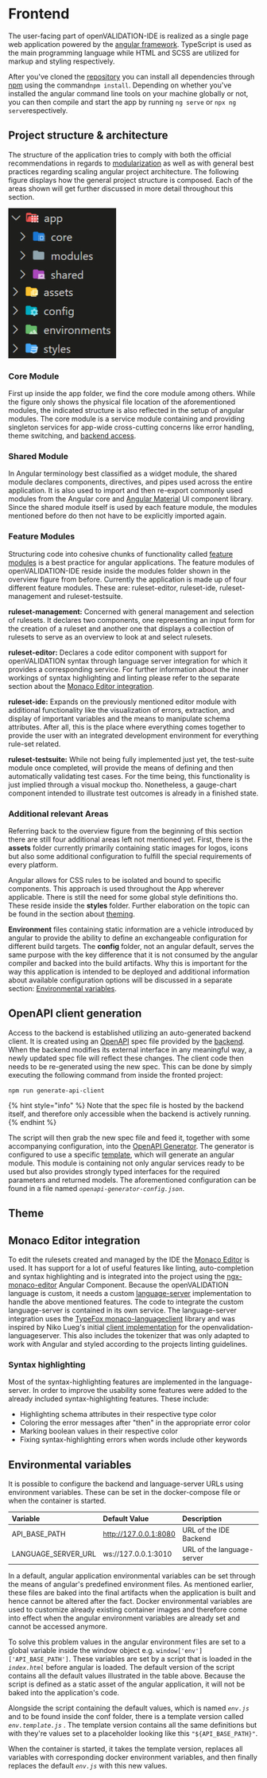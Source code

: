 # Frontend

The user-facing part of openVALIDATION-IDE is realized as a single page web application powered by the [angular framework](https://angular.io/). TypeScript is used as the main programming language while HTML and SCSS are utilized for markup and styling respectively.

After you've cloned the [repository](https://github.com/openvalidation/openvalidation-ide) you can install all dependencies through [npm](https://www.npmjs.com/get-npm) using the command`npm install`. Depending on whether you've installed the angular command line tools on your machine globally or not, you can then compile and start the app by running `ng serve` or `npx ng serve`respectively.

## Project structure & architecture

The structure of the application tries to comply with both the official recommendations in regards to [modularization](https://angular.io/guide/module-types) as well as with general best practices regarding scaling angular project architecture. The following figure displays how the general project structure is composed. Each of the areas shown will get further discussed in more detail throughout this section.

![overview of general project structure](../../../.gitbook/assets/openvalidation-ide_ui-project-structure.jpg)

### Core Module

First up inside the app folder, we find the core module among others. While the figure only shows the physical file location of the aforementioned modules, the indicated structure is also reflected in the setup of angular modules. The core module is a service module containing and providing singleton services for app-wide cross-cutting concerns like error handling, theme switching, and [backend access](frontend.md#openapi-client-generation).

### Shared Module

In Angular terminology best classified as a widget module, the shared module declares components, directives, and pipes used across the entire application. It is also used to import and then re-export commonly used modules from the Angular core and [Angular Material](https://material.angular.io/) UI component library. Since the shared module itself is used by each feature module, the modules mentioned before do then not have to be explicitly imported again.

### Feature Modules

Structuring code into cohesive chunks of functionality called [feature modules](https://angular.io/guide/feature-modules) is a best practice for angular applications. The feature modules of openVALIDATION-IDE reside inside the modules folder shown in the overview figure from before. Currently the application is made up of four different feature modules. These are: ruleset-editor, ruleset-ide, ruleset-management and ruleset-testsuite.

**ruleset-management:** Concerned with general management and selection of rulesets. It declares two components, one representing an input form for the creation of a ruleset and another one that displays a collection of rulesets to serve as an overview to look at and select rulesets.

**ruleset-editor:** Declares a code editor component with support for openVALIDATION syntax through language server integration for which it provides a corresponding service. For further information about the inner workings of syntax highlighting and linting please refer to the separate section about the [Monaco Editor integration](frontend.md#monaco-editor-integration).

**ruleset-ide:** Expands on the previously mentioned editor module with additional functionality like the visualization of errors, extraction, and display of important variables and the means to manipulate schema attributes. After all, this is the place where everything comes together to provide the user with an integrated development environment for everything rule-set related.

**ruleset-testsuite:** While not being fully implemented just yet, the test-suite module once completed, will provide the means of defining and then automatically validating test cases. For the time being, this functionality is just implied through a visual mockup tho. Nonetheless, a gauge-chart component intended  to illustrate test outcomes is already in a finished state.

### Additional relevant Areas

Referring back to the overview figure from the beginning of this section there are still four additional areas left not mentioned yet. First, there is the **assets** folder currently primarily containing static images for logos, icons but also some additional configuration to fulfill the special requirements of every platform.

Angular allows for CSS rules to be isolated and bound to specific components. This approach is used throughout the App wherever applicable. There is still the need for some global style definitions tho. These reside inside the **styles** folder. Further elaboration on the topic can be found in the section about [theming](frontend.md#theme).

**Environment** files containing static information are a vehicle introduced by angular to provide the ability to define an exchangeable configuration for different build targets. The **config** folder, not an angular default, serves the same purpose with the key difference that it is not consumed by the angular compiler and backed into the build artifacts. Why this is important for the way this application is intended to be deployed and additional information about available configuration options will be discussed in a separate section: [Environmental variables](frontend.md#environmental-variables).

## OpenAPI client generation

Access to the backend is established utilizing an auto-generated backend client. It is created using an [OpenAPI](https://www.openapis.org/) spec file provided by the [backend](backend.md). When the backend modifies its external interface in any meaningful way, a newly updated spec file will reflect these changes. The client code then needs to be re-generated using the new spec. This can be done by simply executing the following command from inside the fronted project:

```text
npm run generate-api-client
```

{% hint style="info" %}
Note that the spec file is hosted by the backend itself, and therefore only accessible when the backend is actively running.
{% endhint %}

The script will then grab the new spec file and feed it, together with some accompanying configuration, into the [OpenAPI Generator](https://github.com/OpenAPITools/openapi-generator). The generator is configured to use a specific  [template](https://github.com/OpenAPITools/openapi-generator/blob/master/docs/generators/typescript-angular.md), which will generate an angular module. This module is containing not only angular services ready to be used but also provides strongly typed interfaces for the required parameters and returned models. The aforementioned configuration can be found in a file named _`openapi-generator-config.json`_.

## Theme

## Monaco Editor integration

To edit the rulesets created and managed by the IDE the [Monaco Editor](https://microsoft.github.io/monaco-editor/) is used. It has support for a lot of useful features like linting, auto-completion and syntax highlighting and is integrated into the project using the [ngx-monaco-editor](https://github.com/atularen/ngx-monaco-editor) Angular Component. Because the openVALIDATION language is custom, it needs a custom [language-server](https://github.com/openvalidation/openvalidation-languageserver) implementation to handle the above mentioned features. The code to integrate the custom language-server is contained in its own service. The language-server integration uses the [TypeFox monaco-languageclient](https://github.com/TypeFox/monaco-languageclient) library and was inspired by Niko Lueg's initial [client implementation](https://github.com/NLueg/monaco-ov) for the openvalidation-languageserver. This also includes the tokenizer that was only adapted to work with Angular and styled according to the projects linting guidelines.

### Syntax highlighting

Most of the syntax-highlighting features are implemented in the language-server. In order to improve the usability some features were added to the already included syntax-highlighting features. These include:

* Highlighting schema attributes in their respective type color
* Coloring the error messages after "then" in the appropriate error color
* Marking boolean values in their respective color
* Fixing syntax-highlighting errors when words include other keywords

## Environmental variables

It is possible to configure the backend and language-server URLs using environment variables. These can be set in the docker-compose file or when the container is started.

| Variable | Default Value | Description |
| :--- | :--- | :--- |
| API\_BASE\_PATH | http://127.0.0.1:8080 | URL of the IDE Backend |
| LANGUAGE\_SERVER\_URL | ws://127.0.0.1:3010 | URL of the language-server |

In a default, angular application environmental variables can be set through the means of angular's predefined environment files. As mentioned earlier, these files are baked into the final artifacts when the application is built and hence cannot be altered after the fact. Docker environmental variables are used to customize already existing container images and therefore come into effect when the angular environment variables are already set and cannot be accessed anymore.

To solve this problem values in the angular environment files are set to a global variable inside the window object e.g. `window['env']['API_BASE_PATH']`. These variables are set by a script that is loaded in the _`index.html`_ before angular is loaded. The default version of the script contains all the default values illustrated in the table above. Because the script is defined as a static asset of the angular application, it will not be baked into the application's code.

Alongside the script containing the default values, which is named _`env.js`_ and to be found inside the conf folder, there is a template version called _`env.template.js`_ . The template version contains all the same definitions but with they're values set to a placeholder looking like this `"${API_BASE_PATH}"`.

When the container is started, it takes the template version, replaces all variables with corresponding docker environment variables, and then finally replaces the default _`env.js`_ with this new values.

